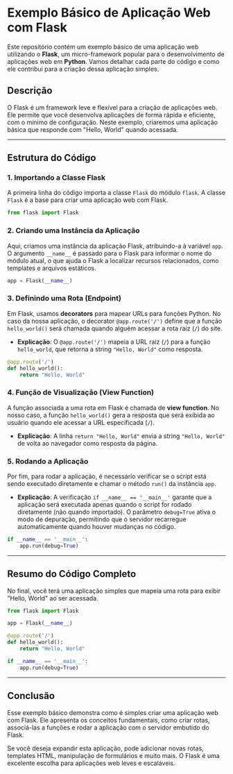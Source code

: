 # Exemplo Básico de Aplicação Web com Flask

Este repositório contém um exemplo básico de uma aplicação web utilizando o **Flask**, um micro-framework popular para o desenvolvimento de aplicações web em **Python**. Vamos detalhar cada parte do código e como ele contribui para a criação dessa aplicação simples.

## Descrição

O Flask é um framework leve e flexível para a criação de aplicações web. Ele permite que você desenvolva aplicações de forma rápida e eficiente, com o mínimo de configuração. Neste exemplo, criaremos uma aplicação básica que responde com "Hello, World" quando acessada.

---

## Estrutura do Código

### 1. Importando a Classe Flask

A primeira linha do código importa a classe `Flask` do módulo `flask`. A classe `Flask` é a base para criar uma aplicação web com Flask.

```python
from flask import Flask
```

### 2. Criando uma Instância da Aplicação

Aqui, criamos uma instância da aplicação Flask, atribuindo-a à variável `app`. O argumento `__name__` é passado para o Flask para informar o nome do módulo atual, o que ajuda o Flask a localizar recursos relacionados, como templates e arquivos estáticos.

```python
app = Flask(__name__)
```

### 3. Definindo uma Rota (Endpoint)

Em Flask, usamos **decorators** para mapear URLs para funções Python. No caso da nossa aplicação, o decorator `@app.route('/')` define que a função `hello_world()` será chamada quando alguém acessar a rota raiz (`/`) do site.

- **Explicação**: O `@app.route('/')` mapeia a URL raiz (`/`) para a função `hello_world`, que retorna a string `"Hello, World"` como resposta.

```python
@app.route('/')
def hello_world():
    return "Hello, World"
```

### 4. Função de Visualização (View Function)

A função associada a uma rota em Flask é chamada de **view function**. No nosso caso, a função `hello_world()` gera a resposta que será exibida ao usuário quando ele acessar a URL especificada (`/`).

- **Explicação**: A linha `return "Hello, World"` envia a string `"Hello, World"` de volta ao navegador como resposta da página.

### 5. Rodando a Aplicação

Por fim, para rodar a aplicação, é necessário verificar se o script está sendo executado diretamente e chamar o método `run()` da instância `app`.

- **Explicação**: A verificação `if __name__ == '__main__'` garante que a aplicação será executada apenas quando o script for rodado diretamente (não quando importado). O parâmetro `debug=True` ativa o modo de depuração, permitindo que o servidor recarregue automaticamente quando houver mudanças no código.

```python
if __name__ == '__main__':
    app.run(debug=True)
```

---

## Resumo do Código Completo

No final, você terá uma aplicação simples que mapeia uma rota para exibir "Hello, World" ao ser acessada.

```python
from flask import Flask

app = Flask(__name__)

@app.route('/')
def hello_world():
    return "Hello, World"

if __name__ == '__main__':
    app.run(debug=True)
```

---

## Conclusão

Esse exemplo básico demonstra como é simples criar uma aplicação web com Flask. Ele apresenta os conceitos fundamentais, como criar rotas, associá-las a funções e rodar a aplicação com o servidor embutido do Flask.

Se você deseja expandir esta aplicação, pode adicionar novas rotas, templates HTML, manipulação de formulários e muito mais. O Flask é uma excelente escolha para aplicações web leves e escaláveis.

